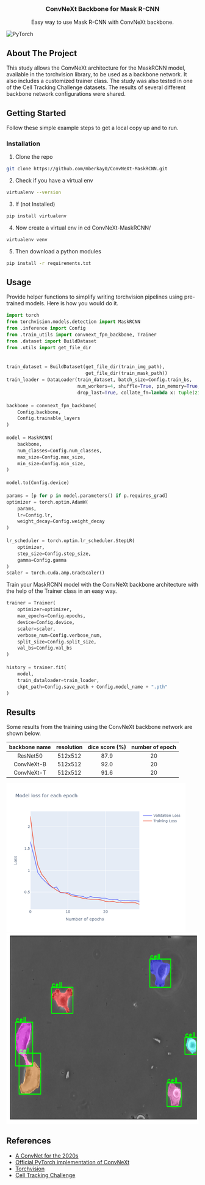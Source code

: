<br />
<p align="center">
  
  <h3 align="center">ConvNeXt Backbone for Mask R-CNN</h3>

  <p align="center">
    Easy way to use Mask R-CNN with ConvNeXt backbone.
    <br />
  </p>
</p>


![PyTorch](https://img.shields.io/badge/PyTorch-%23EE4C2C.svg?style=for-the-badge&logo=PyTorch&logoColor=white)


<!-- ABOUT THE PROJECT -->
## About The Project

This study allows the ConvNeXt architecture for the MaskRCNN model, available in the torchvision library, to be used as a backbone network. It also includes a customized trainer class. The study was also tested in one of the Cell Tracking Challenge datasets. The results of several different backbone network configurations were shared.


<!-- GETTING STARTED -->
## Getting Started

Follow these simple example steps to get a local copy up and to run.


### Installation

1. Clone the repo
```sh
git clone https://github.com/mberkay0/ConvNeXt-MaskRCNN.git
```
2. Check if you have a virtual env 
```sh
virtualenv --version
```
3. If (not Installed) 
```sh
pip install virtualenv
```
4. Now create a virtual env in cd ConvNeXt-MaskRCNN/
```sh
virtualenv venv
```
5. Then download a python modules
```sh
pip install -r requirements.txt
```

<!-- USAGE -->
## Usage

Provide helper functions to simplify writing torchvision pipelines using pre-trained models. Here is how you would do it.

```python
import torch
from torchvision.models.detection import MaskRCNN
from .inference import Config
from .train_utils import convnext_fpn_backbone, Trainer
from .dataset import BuildDataset
from .utils import get_file_dir


train_dataset = BuildDataset(get_file_dir(train_img_path), 
                             get_file_dir(train_mask_path))
train_loader = DataLoader(train_dataset, batch_size=Config.train_bs, 
                          num_workers=4, shuffle=True, pin_memory=True, 
                          drop_last=True, collate_fn=lambda x: tuple(zip(*x)))

backbone = convnext_fpn_backbone(
    Config.backbone,
    Config.trainable_layers
)

model = MaskRCNN(
    backbone, 
    num_classes=Config.num_classes, 
    max_size=Config.max_size,
    min_size=Config.min_size,
)

model.to(Config.device)

params = [p for p in model.parameters() if p.requires_grad]
optimizer = torch.optim.AdamW(
    params, 
    lr=Config.lr, 
    weight_decay=Config.weight_decay
)

lr_scheduler = torch.optim.lr_scheduler.StepLR(
    optimizer,
    step_size=Config.step_size,
    gamma=Config.gamma
)
scaler = torch.cuda.amp.GradScaler()
```

Train your MaskRCNN model with the ConvNeXt backbone architecture with the help of the Trainer class in an easy way.

```python
trainer = Trainer(
    optimizer=optimizer,
    max_epochs=Config.epochs,
    device=Config.device,
    scaler=scaler,
    verbose_num=Config.verbose_num,
    split_size=Config.split_size,
    val_bs=Config.val_bs
)

history = trainer.fit(
    model, 
    train_dataloader=train_loader, 
    ckpt_path=Config.save_path + Config.model_name + ".pth"
)
```

<!-- RESULTS -->
## Results

Some results from the training using the ConvNeXt backbone network are shown below.

| backbone name | resolution |dice score (%) | number of epoch | 
|:---:|:---:|:---:|:---:|
| ResNet50 | 512x512 | 87.9 | 20 |
| ConvNeXt-B | 512x512 | 92.0 | 20 |
| ConvNeXt-T | 512x512 | 91.6 | 20 | 

<img src="/images/lossplot.png" alt="train-val-loss" width="470" height="390"/>
<img src="/images/result.png" alt="example-result" width="600" height="500"/>


## References

* [A ConvNet for the 2020s](https://arxiv.org/abs/2201.03545)
* [Official PyTorch implementation of ConvNeXt](https://github.com/facebookresearch/ConvNeXt)
* [Torchvision](https://pytorch.org/vision/stable/index.html)
* [Cell Tracking Challenge](http://celltrackingchallenge.net)
